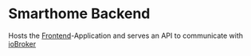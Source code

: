 # Smarthome Backend
Hosts the [Frontend](https://github.com/daho94/smarthome-frontend)-Application and serves an API to communicate with [ioBroker](https://www.iobroker.net/)
